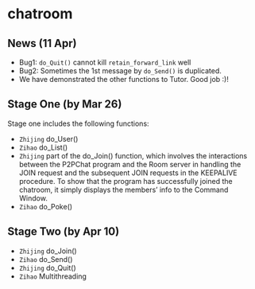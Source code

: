 # chatroom

## News (11 Apr)
- Bug1: `do_Quit()` cannot kill `retain_forward_link` well
- Bug2: Sometimes the 1st message by `do_Send()` is duplicated.
- We have demonstrated the other functions to Tutor. Good job :)!

## Stage One (by Mar 26)
Stage one includes the following functions:
- `Zhijing` do_User()
- `Zihao` do_List()
- `Zhijing` part of the do_Join() function, which involves the interactions between the P2PChat program and
the Room server in handling the JOIN request and the subsequent JOIN requests in the KEEPALIVE procedure. To show that the program has successfully joined the chatroom, it simply displays the members’ info to the Command Window.
- `Zihao` do_Poke()

## Stage Two (by Apr 10)
- `Zhijing` do_Join()
- `Zihao` do_Send()
- `Zhijing` do_Quit() 
- `Zihao` Multithreading
